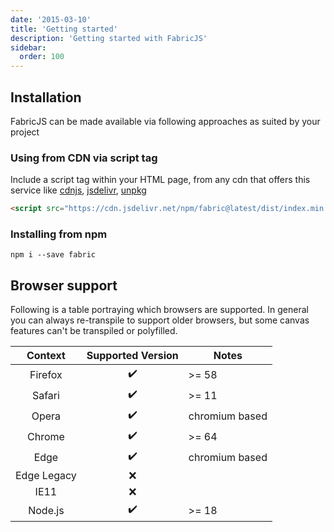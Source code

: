 ```yaml
---
date: '2015-03-10'
title: 'Getting started'
description: 'Getting started with FabricJS'
sidebar:
  order: 100
---
```


## Installation

FabricJS can be made available via following approaches as suited by your project

### Using from CDN via script tag

Include a script tag within your HTML page, from any cdn that offers this service like [cdnjs](https://cdnjs.com/libraries/fabric.js), [jsdelivr](https://www.jsdelivr.com/package/npm/fabric), [unpkg](https://unpkg.com/)


```html
<script src="https://cdn.jsdelivr.net/npm/fabric@latest/dist/index.min.js"></script>
```

### Installing from npm

```shell
npm i --save fabric
```

## Browser support

Following is a table portraying which browsers are supported.
In general you can always re-transpile to support older browsers, but some canvas features can't be transpiled or polyfilled.

|   Context   | Supported Version | Notes                           |
| :---------: | :---------------: | ------------------------------- |
|   Firefox   |        ✔️         | >= 58                           |
|   Safari    |        ✔️         | >= 11                           |
|    Opera    |        ✔️         | chromium based                  |
|   Chrome    |        ✔️         | >= 64                           |
|    Edge     |        ✔️         | chromium based                  |
| Edge Legacy |        ❌         |
|    IE11     |        ❌         |
|   Node.js   |        ✔️         | >= 18 |